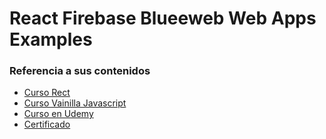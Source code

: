 # React Firebase Blueeweb Web Apps Examples

### Referencia a sus contenidos

- [Curso Rect](https://bluuweb.github.io/react-udemy/)
- [Curso Vainilla Javascript](https://bluuweb.github.io/javascript/)
- [Curso en Udemy](http://curso-react-js-udemy.bluuweb.cl/​)
- [Certificado](https://www.udemy.com/certificate/UC-b86461a4-b0bc-4d69-9c91-1b2af63b6f9e/)
